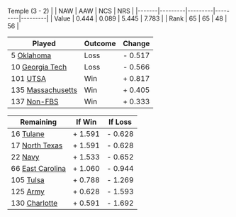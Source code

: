Temple (3 - 2)
|       |   NAW   |   AAW   |   NCS   |   NRS   |
|-------|---------|---------|---------|---------|
| Value |   0.444 |   0.089 |   5.445 |   7.783 |
| Rank  |      65 |      65 |      48 |      56 |

| Played                    | Outcome    |  Change  |
|---------------------------|------------|----------|
|   5 [Oklahoma              ](Oklahoma.md)| Loss       | -  0.517 |
|  10 [Georgia Tech          ](GeorgiaTech.md)| Loss       | -  0.566 |
| 101 [UTSA                  ](UTSA.md)| Win        | +  0.817 |
| 135 [Massachusetts         ](Massachusetts.md)| Win        | +  0.405 |
| 137 [Non-FBS               ](NonFBS.md)| Win        | +  0.333 |

| Remaining                 |  If Win  |  If Loss |
|---------------------------|----------|----------|
|  16 [Tulane                ](Tulane.md)| +  1.591 | -  0.628 |
|  17 [North Texas           ](NorthTexas.md)| +  1.591 | -  0.628 |
|  22 [Navy                  ](Navy.md)| +  1.533 | -  0.652 |
|  66 [East Carolina         ](EastCarolina.md)| +  1.060 | -  0.944 |
| 105 [Tulsa                 ](Tulsa.md)| +  0.788 | -  1.269 |
| 125 [Army                  ](Army.md)| +  0.628 | -  1.593 |
| 130 [Charlotte             ](Charlotte.md)| +  0.591 | -  1.692 |

